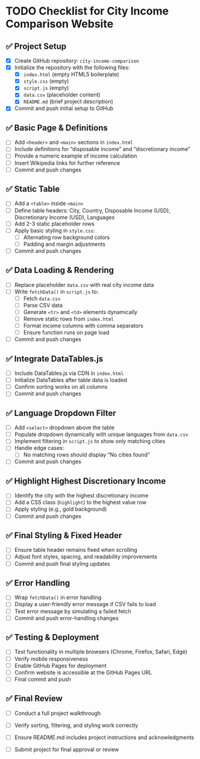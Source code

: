 # TODO Checklist for City Income Comparison Website

## ✅ Project Setup
- [x] Create GitHub repository: `city-income-comparison`
- [x] Initialize the repository with the following files:
  - [x] `index.html` (empty HTML5 boilerplate)
  - [x] `style.css` (empty)
  - [x] `script.js` (empty)
  - [x] `data.csv` (placeholder content)
  - [x] `README.md` (brief project description)
- [x] Commit and push initial setup to GitHub

## ✅ Basic Page & Definitions
- [ ] Add `<header>` and `<main>` sections in `index.html`
- [ ] Include definitions for “disposable income” and “discretionary income”
- [ ] Provide a numeric example of income calculation
- [ ] Insert Wikipedia links for further reference
- [ ] Commit and push changes

## ✅ Static Table
- [ ] Add a `<table>` inside `<main>`
- [ ] Define table headers: City, Country, Disposable Income (USD), Discretionary Income (USD), Languages
- [ ] Add 2-3 static placeholder rows
- [ ] Apply basic styling in `style.css`:
  - [ ] Alternating row background colors
  - [ ] Padding and margin adjustments
- [ ] Commit and push changes

## ✅ Data Loading & Rendering
- [ ] Replace placeholder `data.csv` with real city income data
- [ ] Write `fetchData()` in `script.js` to:
  - [ ] Fetch `data.csv`
  - [ ] Parse CSV data
  - [ ] Generate `<tr>` and `<td>` elements dynamically
  - [ ] Remove static rows from `index.html`
  - [ ] Format income columns with comma separators
  - [ ] Ensure function runs on page load
- [ ] Commit and push changes

## ✅ Integrate DataTables.js
- [ ] Include DataTables.js via CDN in `index.html`
- [ ] Initialize DataTables after table data is loaded
- [ ] Confirm sorting works on all columns
- [ ] Commit and push changes

## ✅ Language Dropdown Filter
- [ ] Add `<select>` dropdown above the table
- [ ] Populate dropdown dynamically with unique languages from `data.csv`
- [ ] Implement filtering in `script.js` to show only matching cities
- [ ] Handle edge cases:
  - [ ] No matching rows should display “No cities found”
- [ ] Commit and push changes

## ✅ Highlight Highest Discretionary Income
- [ ] Identify the city with the highest discretionary income
- [ ] Add a CSS class (`highlight`) to the highest value row
- [ ] Apply styling (e.g., gold background)
- [ ] Commit and push changes

## ✅ Final Styling & Fixed Header
- [ ] Ensure table header remains fixed when scrolling
- [ ] Adjust font styles, spacing, and readability improvements
- [ ] Commit and push final styling updates

## ✅ Error Handling
- [ ] Wrap `fetchData()` in error handling
- [ ] Display a user-friendly error message if CSV fails to load
- [ ] Test error message by simulating a failed fetch
- [ ] Commit and push error-handling changes

## ✅ Testing & Deployment
- [ ] Test functionality in multiple browsers (Chrome, Firefox, Safari, Edge)
- [ ] Verify mobile responsiveness
- [ ] Enable GitHub Pages for deployment
- [ ] Confirm website is accessible at the GitHub Pages URL
- [ ] Final commit and push

## ✅ Final Review
- [ ] Conduct a full project walkthrough
- [ ] Verify sorting, filtering, and styling work correctly
- [ ] Ensure README.md includes project instructions and acknowledgments
- [ ] Submit project for final approval or review

